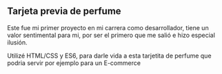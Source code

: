 <h2>Tarjeta previa de perfume</h2>

<p>Este fue mi primer proyecto en mi carrera como desarrollador, tiene un valor sentimental para mi, por ser el primero que me salió e hizo especial ilusión.</p>

<p>Utilizé HTML/CSS y ES6, para darle vida a esta tarjetita de perfume que podria servir por ejemplo para un E-commerce</p>

<picture>

</picture>





